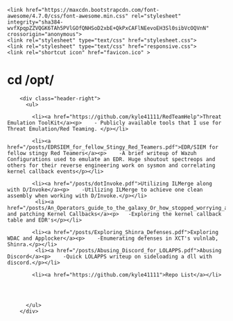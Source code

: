 <html>
<style>
footer {text-align: center;}
h2 {font-size: 12px;}
</style>
  <head>
    <meta charset="utf-8">
    <meta name="viewport" content="width=device-width, initial-scale=1.0">

    <link href="https://maxcdn.bootstrapcdn.com/font-awesome/4.7.0/css/font-awesome.min.css" rel="stylesheet" integrity="sha384-wvfXpqpZZVQGK6TAh5PVlGOfQNHSoD2xbE+QkPxCAFlNEevoEH3Sl0sibVcOQVnN" crossorigin="anonymous">
    <link rel="stylesheet" type="text/css" href="stylesheet.css">
    <link rel="stylesheet" type="text/css" href="responsive.css">
    <link rel="shortcut icon" href="favicon.ico" >




        
<h1><span class="fa-stack fa-lg"><i class="fa fa-square fa-stack-2x"></i><i class="fa fa-terminal fa-stack-1x fa-inverse"></i></span>  cd /opt/</h1>

        <div class="header-right">
          <ul>
            
            <li><a href="https://github.com/kyle41111/RedTeamHelp">Threat Emulation ToolKit</a><p>    - Publicly available tools that I use for Threat Emulation/Red Teaming. </p></li>
            
            <li><a href="/posts/EDRSIEM_for_fellow_Stingy_Red_Teamers.pdf">EDR/SIEM for fellow stingy Red Teamers</a><p>    -A brief writeup of Wazuh Configurations used to emulate an EDR. Huge shoutout spectreops and others for their reverse engineering work on sysmon and correlating kernel callback events</p></li>
            
            <li><a href="/posts/dotInvoke.pdf">Utilizing ILMerge along with D/Invoke</a><p>    -Utilizing ILMerge to achieve one clean assembly when working with D/Invoke.</p></li>
             <li><a href="/posts/An_Operators_guide_to_the_galaxy_Or_how_stopped_worrying_and_learned_to_love_the_kernelfinale.pdf">Exploring and patching Kernel Callbacks</a><p>   -Exploring the kernel callback table and EDR's</p></li>
            
            <li><a href="/posts/Exploring_Shinra_Defenses.pdf">Exploring WDAC and Applocker</a><p>    -Enumerating defenses in XCT's vulnlab, Shinra.</p></li>
             <li><a href="/posts/Abusing_Discord_for_LOLAPPS.pdf">Abusing Discord</a><p>    -Quick LOLAPPS writeup on sideloading a dll with discord.</p></li>
             
            <li><a href="https://github.com/kyle41111">Repo List</a></li>
            
             
            
            
          </ul>
        </div>
